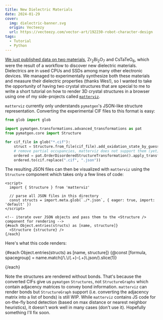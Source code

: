 ```yaml
---
title: New Dielectric Materials
date: 2024-01-29
cover:
  img: dielectric-banner.svg
  origin: Vecteezy
  url: https://vecteezy.com/vector-art/192230-robot-character-design
tags:
  - Tutorial
  - Python
---
```


<script>
  import { references } from '$lib/papers.yaml'
  import { projects } from '$lib/oss.yml'
  import { Structure } from 'matterviz'

  const diel_paper = references.find((ref) => ref.id === `riebesell_discovery_2024`)
  const matterviz = projects.find((proj) => proj.name === `MatterViz`)

  const structs = import.meta.glob(`./*.json`, { eager: true, import: 'default' })
</script>

[We just published data on two materials]({diel_paper.URL}), Zr<sub>2</sub>Bi<sub>2</sub>O<sub>7</sub> and CsTaTeO<sub>6</sub>, which were the result of a workflow to discover new dielectric materials. Dielectrics are in used CPUs and SSDs among many other electronic devices. We managed to experimentally synthesize both these materials and measure their dielectric properties (thanks Wes!), so I wanted to take the opportunity of having two crystal structures that are special to me to write a short tutorial on how to render 3D crystal structures in a browser using one of my side-projects called [`matterviz`]({matterviz.repo}).

`matterviz` currently only understands `pymatgen`'s JSON-like structure representation. Converting the experimental CIF files to this format is easy:

```py
from glob import glob

import pymatgen.transformations.advanced_transformations as pat
from pymatgen.core import Structure

for cif_file in glob("*.cif"):
    struct = Structure.from_file(cif_file).add_oxidation_state_by_guess()
    # remove partial occupancies, matterviz does not support them (yet)
    ordered = pat.OrderDisorderedStructureTransformation().apply_transformation(struct)
    ordered.to(cif.replace(".cif", ".json"))
```

The resulting JSON files can then be visualized with `matterviz` using the `Structure` component which takes only a few lines of code:

```svelte
<script>
  import { Structure } from 'matterviz'

  // parse all JSON files in this directory
  const structs = import.meta.glob(`./*.json`, { eager: true, import: 'default' })
</script>

<!-- iterate over JSON objects and pass them to the <Structure /> component for rendering -->
{#each Object.entries(structs) as [name, structure]}
  <Structure {structure} />
{/each}
```

Here's what this code renders:

<div style="display: grid; gap: 1em;">
  {#each Object.entries(structs) as [name, structure]}
    {@const [formula, spacegroup] = name.match(/\.\/(.+)-(.+)\.json/).slice(1)}
    <Structure {structure} show_bonds={false} />
  {/each}
</div>

Note the structures are rendered without bonds. That's because the converted CIFs give us `pymatgen` `Structures`, not `StructureGraphs` which contain adjacency matrices to convey bond information. `matterviz` can render bonds but `StructureGraph` support (i.e. converting the adjacency matrix into a list of bonds) is still WIP. While `matterviz` contains JS code for on-the-fly bond detection (based on max distance or nearest neighbor heuristics), it doesn't work well in many cases (don't use it). Hopefully something I'll fix soon.
